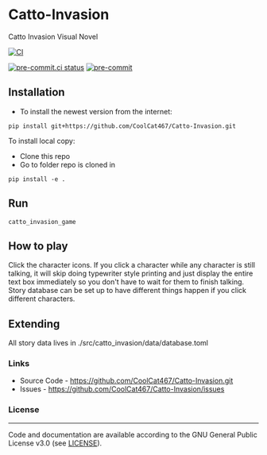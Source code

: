 # Catto-Invasion
Catto Invasion Visual Novel

[![CI](https://github.com/CoolCat467/Catto-Invasion/actions/workflows/ci.yml/badge.svg?branch=main)](https://github.com/CoolCat467/Catto-Invasion/actions/workflows/ci.yml)
<!-- BADGIE TIME -->

[![pre-commit.ci status](https://results.pre-commit.ci/badge/github/CoolCat467/Catto-Invasion/main.svg)](https://results.pre-commit.ci/latest/github/CoolCat467/Catto-Invasion/main)
[![pre-commit](https://img.shields.io/badge/pre--commit-enabled-brightgreen?logo=pre-commit)](https://github.com/pre-commit/pre-commit)

<!-- END BADGIE TIME -->

## Installation
- To install the newest version from the internet:
```console
pip install git+https://github.com/CoolCat467/Catto-Invasion.git
```

To install local copy:
- Clone this repo
- Go to folder repo is cloned in
```console
pip install -e .
```

## Run
```console
catto_invasion_game
```

## How to play
Click the character icons. If you click a character while any character
is still talking, it will skip doing typewriter style printing and just
display the entire text box immediately so you don't have to wait for
them to finish talking. Story database can be set up to have different
things happen if you click different characters.

## Extending
All story data lives in ./src/catto_invasion/data/database.toml


### Links
* Source Code - https://github.com/CoolCat467/Catto-Invasion.git
* Issues      - https://github.com/CoolCat467/Catto-Invasion/issues

### License
-------
Code and documentation are available according to the GNU General Public License v3.0 (see [LICENSE](https://github.com/CoolCat467/Catto-Invasion/blob/HEAD/LICENSE)).
